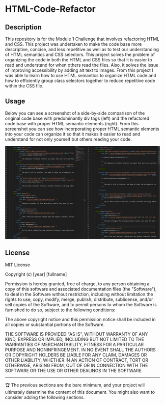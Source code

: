 # HTML-Code-Refactor

## Description

This repository is for the Module 1 Challenge that involves refactoring HTML and CSS.  This project was undertaken to make the code base more descriptive, concise, and less repetitive as well as to test our understanding of HTML semantics and CSS selectors. This project solves the problem of organizing the code in both the HTML and CSS files so that it is easier to read and understand for when others read the files. Also, it solves the issue of improving accessibility by adding alt text to images. From this project I was able to learn how to use HTML semantics to organize HTML code and how to efficiently group class selectors together to reduce repetitive code within the CSS file. 

## Usage

Below you can see a screenshot of a side-by-side comparison of the original code base with predominantly div tags (left) and the refactored code base with proper HTML semantic elements (right). From this screenshot you can see how incorporating proper HTML semantic elements into your code can organize it so that it makes it easier to read and understand for not only yourself but others reading your code. 

<img src="./assets/images/Usage.PNG" alt="screenshot of two coding windows showing HTML code">

## License

MIT License

Copyright (c) [year] [fullname]

Permission is hereby granted, free of charge, to any person obtaining a copy
of this software and associated documentation files (the "Software"), to deal
in the Software without restriction, including without limitation the rights
to use, copy, modify, merge, publish, distribute, sublicense, and/or sell
copies of the Software, and to permit persons to whom the Software is
furnished to do so, subject to the following conditions:

The above copyright notice and this permission notice shall be included in all
copies or substantial portions of the Software.

THE SOFTWARE IS PROVIDED "AS IS", WITHOUT WARRANTY OF ANY KIND, EXPRESS OR
IMPLIED, INCLUDING BUT NOT LIMITED TO THE WARRANTIES OF MERCHANTABILITY,
FITNESS FOR A PARTICULAR PURPOSE AND NONINFRINGEMENT. IN NO EVENT SHALL THE
AUTHORS OR COPYRIGHT HOLDERS BE LIABLE FOR ANY CLAIM, DAMAGES OR OTHER
LIABILITY, WHETHER IN AN ACTION OF CONTRACT, TORT OR OTHERWISE, ARISING FROM,
OUT OF OR IN CONNECTION WITH THE SOFTWARE OR THE USE OR OTHER DEALINGS IN THE
SOFTWARE.

---

🏆 The previous sections are the bare minimum, and your project will ultimately determine the content of this document. You might also want to consider adding the following sections.

